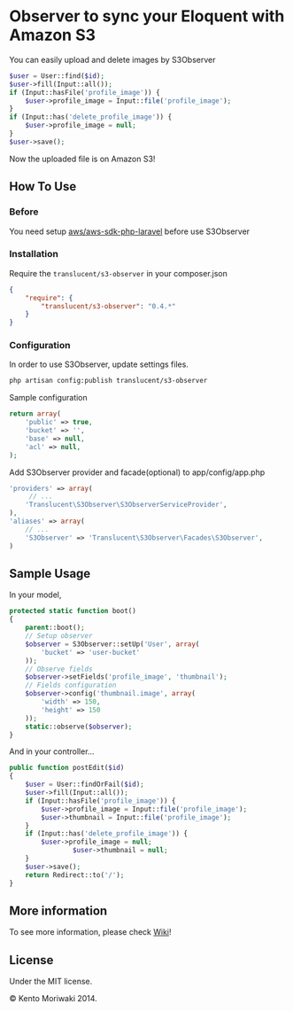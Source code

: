 # Observer to sync your Eloquent with Amazon S3

You can easily upload and delete images by S3Observer

```php
$user = User::find($id);
$user->fill(Input::all());
if (Input::hasFile('profile_image')) {
    $user->profile_image = Input::file('profile_image');
}
if (Input::has('delete_profile_image')) {
    $user->profile_image = null;
}
$user->save();
```

Now the uploaded file is on Amazon S3!

## How To Use

### Before

You need setup [aws/aws-sdk-php-laravel](https://github.com/aws/aws-sdk-php-laravel) before use S3Observer

###	Installation

Require the `translucent/s3-observer` in your composer.json

```json
{
    "require": {
        "translucent/s3-observer": "0.4.*"
    }
}
```

### Configuration

In order to use S3Observer, update settings files.

```bash
php artisan config:publish translucent/s3-observer
```

Sample configuration

```php
return array(
    'public' => true,
    'bucket' => '',
    'base' => null,
    'acl' => null,
);
```

Add S3Observer provider and facade(optional) to app/config/app.php

```php
'providers' => array(
     // ...
    'Translucent\S3Observer\S3ObserverServiceProvider',
),
'aliases' => array(
    // ...
    'S3Observer' => 'Translucent\S3Observer\Facades\S3Observer',
)
```

## Sample Usage

In your model,

```php
protected static function boot()
{
    parent::boot();
    // Setup observer
    $observer = S3Observer::setUp('User', array(
        'bucket' => 'user-bucket'
    ));
    // Observe fields
    $observer->setFields('profile_image', 'thumbnail');
    // Fields configuration
    $observer->config('thumbnail.image', array(
        'width' => 150,
        'height' => 150
    ));
    static::observe($observer);
}
```

And in your controller...

```php
public function postEdit($id)
{
    $user = User::findOrFail($id);
    $user->fill(Input::all());
    if (Input::hasFile('profile_image')) {
        $user->profile_image = Input::file('profile_image');
        $user->thumbnail = Input::file('profile_image');
    }
    if (Input::has('delete_profile_image')) {
        $user->profile_image = null;
				$user->thumbnail = null;
    }
    $user->save();
    return Redirect::to('/');
}
```

## More information

To see more information, please check [Wiki](https://github.com/KentoMoriwaki/s3-observer/wiki)!

## License

Under the MIT license.

&copy; Kento Moriwaki 2014.